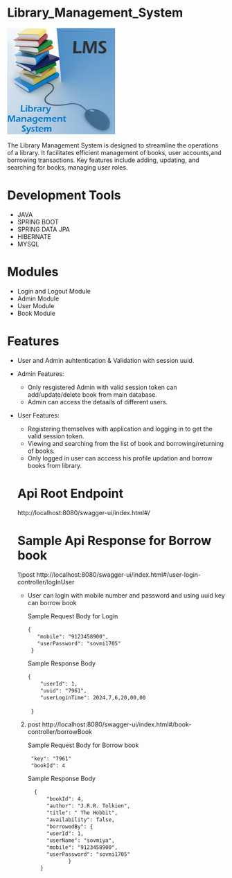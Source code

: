 # Library_Management_System

 ![image](https://github.com/vibiya2000/Library_Management_system/blob/main/Library%20Logo.png)

 The Library Management System is designed to streamline the operations of a library. It facilitates efficient management of books, user 
 accounts,and borrowing transactions. Key features include adding, updating, and searching for books, managing user roles.

 # Development Tools
 - JAVA
 - SPRING BOOT
 - SPRING DATA JPA
 - HIBERNATE
 - MYSQL
 # Modules
 - Login and Logout Module
 - Admin Module
 - User Module
 - Book Module
# Features
- User and Admin auhtentication & Validation with session uuid.
- Admin Features:
    + Only resgistered Admin with valid session token can add/update/delete book from main database.
    + Admin can access the detaails of different users.
- User Features:
    + Registering themselves with application and logging in  to get the valid session token.
    + Viewing and searching from the list of book and borrowing/returning of books.
    + Only logged in user can acccess his profile updation and borrow books from library.
  # Api Root Endpoint

  http://localhost:8080/swagger-ui/index.html#/

  # Sample Api Response for Borrow book

  1)post http://localhost:8080/swagger-ui/index.html#/user-login-controller/logInUser

     + User can login with mobile number and password and using uuid key can borrow book

        Sample Request Body for Login

           {
              "mobile": "9123458900",
              "userPassword": "sovmi1705"
            }

       Sample Response Body

           {
               "userId": 1,
               "uuid": "7961",
               "userLoginTime": 2024,7,6,20,00,00
 
            }

  2) post http://localhost:8080/swagger-ui/index.html#/book-controller/borrowBook

       Sample Request Body for Borrow book

          "key": "7961"
          "bookId": 4
  
        Sample Response Body

           {
               "bookId": 4,
               "author": "J.R.R. Tolkien",
               "title": " The Hobbit",
               "availability": false,
               "borrowedBy": {
               "userId": 1,
               "userName": "sovmiya",
               "mobile": "9123458900",
               "userPassword": "sovmi1705"
                      }
             }

  
